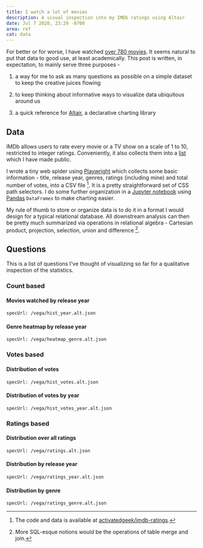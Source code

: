 ```yaml
---
title: I watch a lot of movies
description: A visual inspection into my IMDb ratings using Altair
date: Jul 7 2020, 23:29 -0700
area: ref
cat: data
---
```


For better or for worse, I have watched [over 780 movies](/kb/movies). It
seems natural to put that data to good use, at least academically. This
post is written, in expectation, to mainly serve three purposes -

1. a way for me to ask as many questions as possible on a simple dataset to keep
   the creative juices flowing

2. to keep thinking about informative ways to visualize data ubiquitous around us

3. a quick reference for [Altair](https://altair-viz.github.io), a declarative
   charting library

## Data

IMDb allows users to rate every movie or a TV show on a scale of 1 to 10,
restricted to integer ratings. Conveniently, it also collects them into a
[list](https://www.imdb.com/user/ur34765497/ratings) which I have made public.

I wrote a tiny web spider using [Playwright](https://playwright.dev) which
collects some basic information - title, release year, genres, ratings (including
mine) and total number of votes, into a CSV file [^a]. It is a pretty
straightforward set of CSS path selectors. I do some further organization in
a [Jupyter notebook](https://github.com/activatedgeek/imdb-ratings/blob/master/notebooks/IMDb%20Analysis.ipynb)
using [Pandas](https://pandas.pydata.org) `DataFrames` to make charting easier.

My rule of thumb to store or organize data is to do it in a format I would design
for a typical relational database. All downstream analysis can then be pretty much
summarized via operations in relational algebra - Cartesian product, projection,
selection, union and difference [^b].

## Questions

This is a list of questions I've thought of visualizing so far for a qualitative
inspection of the statistics.

### Count based

#### Movies watched by release year

```vega
specUrl: /vega/hist_year.alt.json
```

#### Genre heatmap by release year

```vega
specUrl: /vega/heatmap_genre.alt.json
```

### Votes based

#### Distribution of votes

```vega
specUrl: /vega/hist_votes.alt.json
```

#### Distribution of votes by year

```vega
specUrl: /vega/hist_votes_year.alt.json
```

### Ratings based

#### Distribution over all ratings

```vega
specUrl: /vega/ratings.alt.json
```

#### Distribution by release year

```vega
specUrl: /vega/ratings_year.alt.json
```

#### Distribution by genre

```vega
specUrl: /vega/ratings_genre.alt.json
```

[^a]: The code and data is available at [activatedgeek/imdb-ratings](https://github.com/activatedgeek/imdb-ratings).
[^b]: More SQL-esque notions would be the operations of table merge and join.
